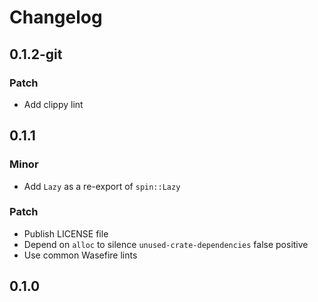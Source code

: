 # Changelog

## 0.1.2-git

### Patch

- Add clippy lint

## 0.1.1

### Minor

- Add `Lazy` as a re-export of `spin::Lazy`

### Patch

- Publish LICENSE file
- Depend on `alloc` to silence `unused-crate-dependencies` false positive
- Use common Wasefire lints

## 0.1.0

<!-- Increment to skip CHANGELOG.md test: 0 -->
